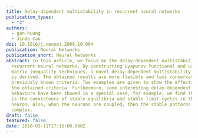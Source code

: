 ```yaml
---
title: Delay-dependent multistability in recurrent neural networks
publication_types:
  - "2"
authors:
  - gan-huang
  - Jinde Cao
doi: 10.1016/j.neunet.2009.10.004
publication: Neural Networks
publication_short: Neural Networks
abstract: In this article, we focus on the delay-dependent multistability in
  recurrent neural networks. By constructing Lyapunov functional and using
  matrix inequality techniques, a novel delay-dependent multistability criterion
  is derived. The obtained results are more flexible and less conservative than
  previously known criteria. Two examples are given to show the effectiveness of
  the obtained criteria. Furthermore, some interesting delay-dependent dynamic
  behaviors have been showed in a special case, for example, we find that there
  is the coexistence of stable equilibria and stable limit cycles in the single
  neuron. Also, when the neurons are coupled, then the stable patterns are more
  complex.
draft: false
featured: false
date: 2010-03-11T17:15:00.000Z
---
```

